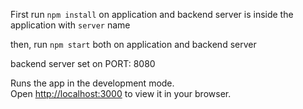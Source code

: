 First run `npm install` on application and backend server is inside the application with `server` name

then, run `npm start` both on application and backend server

backend server set on PORT: 8080

Runs the app in the development mode.\
Open [http://localhost:3000](http://localhost:3000) to view it in your browser.
